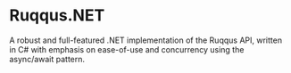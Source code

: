 # Ruqqus.NET

A robust and full-featured .NET implementation of the Ruqqus API, written in C# with emphasis on ease-of-use and concurrency using the async/await pattern.